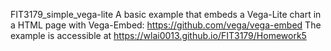 FIT3179_simple_vega-lite
A basic example that embeds a Vega-Lite chart in a HTML page with Vega-Embed: https://github.com/vega/vega-embed The example is accessible at https://wlai0013.github.io/FIT3179/Homework5

